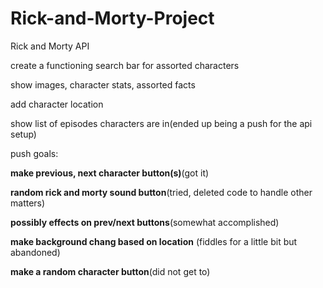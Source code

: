 # Rick-and-Morty-Project
Rick and Morty API

create a functioning search bar for assorted characters

show images, character stats, assorted facts

add character location

show list of episodes characters are in(ended up being a push for the api setup)

push goals:

**make previous, next character button(s)**(got it)

**random rick and morty sound button**(tried, deleted code to handle other matters)

**possibly effects on prev/next buttons**(somewhat accomplished)

**make background chang based on location** (fiddles for a little bit but abandoned)

**make a random character button**(did not get to)

